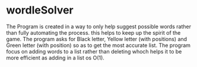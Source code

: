 # wordleSolver
The Program is created in a way to only help suggest possible words rather than fully automating the process. this helps to keep up the spirit of the game. 
The program asks for Black letter, Yellow letter (with positions) and Green letter (with position) so as to get the most accurate list.
The program focus on adding words to a list rather than deleting whoch helps it to be more efficient as adding in a list os O(1). 
